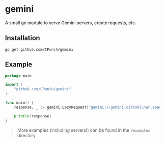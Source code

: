 # gemini

A small go module to serve Gemini servers, create requests, etc.

## Installation

`go get github.com/CPunch/gemini`

## Example

```go
package main

import (
	"github.com/CPunch/gemini"
)

func main() {
	response, _ := gemini.LazyRequest("gemini://gemini.circumlunar.space/docs/specification.gmi")

	println(response)
}
```
> More examples (including servers!) can be found in the `/examples` directory